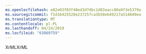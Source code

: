 ```yaml
---
ms.openlocfilehash: e82e03f03f40ed3d7dbc1d83aacc80a9f3e5379a
ms.sourcegitcommit: f1d16425528e237257ca3b58eb49217a514849ea
ms.translationtype: MT
ms.contentlocale: pl-PL
ms.lasthandoff: 04/24/2019
ms.locfileid: "63869759"
---
```

<span data-ttu-id="4f88f-101">XrML</span><span class="sxs-lookup"><span data-stu-id="4f88f-101">XrML</span></span>